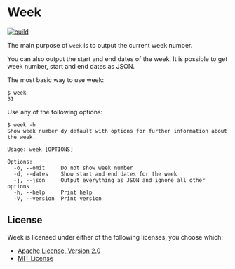 # Week

[![build](https://github.com/FlexBoom/week/actions/workflows/rust.yml/badge.svg)](https://github.com/FlexBoom/week/actions/workflows/rust.yml)

The main purpose of `week` is to output the current week number.

You can also output the start and end dates of the week. It is possible to get week number, start and end dates as JSON.

The most basic way to use week:

```
$ week
31
```

Use any of the following options:

```
$ week -h
Show week number dy default with options for further information about the week.

Usage: week [OPTIONS]

Options:
  -o, --omit     Do not show week number
  -d, --dates    Show start and end dates for the week
  -j, --json     Output everything as JSON and ignore all other options
  -h, --help     Print help
  -V, --version  Print version
```

## License

Week is licensed under either of the following licenses, you choose which:

* [Apache License, Version 2.0](https://www.apache.org/licenses/LICENSE-2.0)
* [MIT License](https://opensource.org/licenses/MIT)
